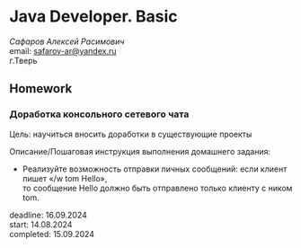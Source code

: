 # Java Developer. Basic

_Сафаров Алексей Расимович_  
email: <safarov-ar@yandex.ru>  
г.Тверь

## Homework

### Доработка консольного сетевого чата

Цель: научиться вносить доработки в существующие проекты

Описание/Пошаговая инструкция выполнения домашнего задания:

- Реализуйте возможность отправки личных сообщений: если клиент пишет «/w tom Hello»,  
  то сообщение Hello должно быть отправлено только клиенту с ником tom.

deadline: 16.09.2024  
start: 14.08.2024  
completed: 15.09.2024

